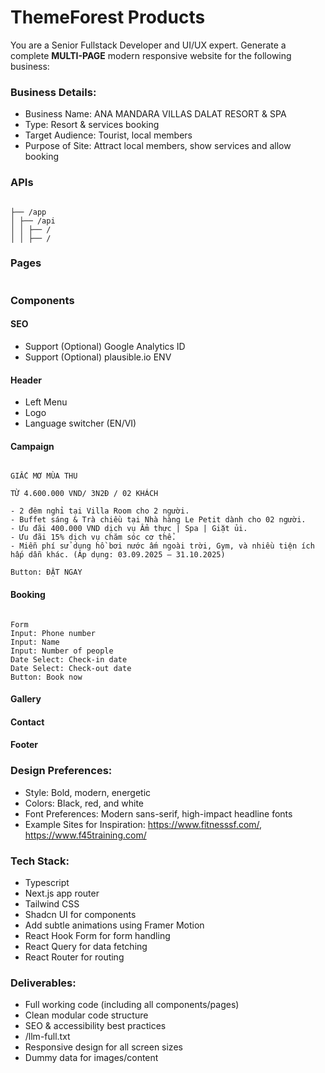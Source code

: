# ThemeForest Products

You are a Senior Fullstack Developer and UI/UX expert.
Generate a complete **MULTI-PAGE** modern responsive website for the following business:

### Business Details:

- Business Name: ANA MANDARA VILLAS DALAT RESORT & SPA
- Type: Resort & services booking
- Target Audience: Tourist, local members
- Purpose of Site: Attract local members, show services and allow booking

### APIs

```

├── /app
│ ├── /api
│ │ ├── /
│ │ ├── /

```

### Pages

```

```

### Components

#### SEO

- Support (Optional) Google Analytics ID
- Support (Optional) plausible.io ENV

#### Header

- Left Menu
- Logo
- Language switcher (EN/VI)

#### Campaign

```

GIẤC MƠ MÙA THU

TỪ 4.600.000 VND/ 3N2Đ / 02 KHÁCH

- 2 đêm nghỉ tại Villa Room cho 2 người.
- Buffet sáng & Trà chiều tại Nhà hàng Le Petit dành cho 02 người.
- Ưu đãi 400.000 VND dịch vụ Ẩm thực | Spa | Giặt ủi.
- Ưu đãi 15% dịch vụ chăm sóc cơ thể.
- Miễn phí sử dụng hồ bơi nước ấm ngoài trời, Gym, và nhiều tiện ích hấp dẫn khác. (Áp dụng: 03.09.2025 – 31.10.2025)

Button: ĐẶT NGAY

```

#### Booking

```

Form
Input: Phone number
Input: Name
Input: Number of people
Date Select: Check-in date
Date Select: Check-out date
Button: Book now

```

#### Gallery

#### Contact

#### Footer

### Design Preferences:

- Style: Bold, modern, energetic
- Colors: Black, red, and white
- Font Preferences: Modern sans-serif, high-impact headline fonts
- Example Sites for Inspiration: https://www.fitnesssf.com/, https://www.f45training.com/

### Tech Stack:

- Typescript
- Next.js app router
- Tailwind CSS
- Shadcn UI for components
- Add subtle animations using Framer Motion
- React Hook Form for form handling
- React Query for data fetching
- React Router for routing

### Deliverables:

- Full working code (including all components/pages)
- Clean modular code structure
- SEO & accessibility best practices
- /llm-full.txt
- Responsive design for all screen sizes
- Dummy data for images/content

```

```
